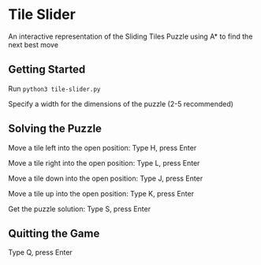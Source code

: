 # Tile Slider
An interactive representation of the Sliding Tiles Puzzle using A* to find the next best move

## Getting Started
Run `python3 tile-slider.py`

Specify a width for the dimensions of the puzzle (2-5 recommended)

## Solving the Puzzle
Move a tile left into the open position: Type H, press Enter

Move a tile right into the open position: Type L, press Enter

Move a tile down into the open position: Type J, press Enter

Move a tile up into the open position: Type K, press Enter

Get the puzzle solution: Type S, press Enter

## Quitting the Game
Type Q, press Enter
